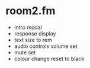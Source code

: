 # room2.fm

- intro modal
- response display
- text size to rem
- audio controls volume set
- mute set
- colour change reset to black